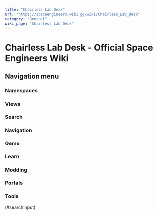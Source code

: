 ```yaml
---
title: "Chairless Lab Desk"
url: "https://spaceengineers.wiki.gg/wiki/Chairless_Lab_Desk"
category: "General"
wiki_page: "Chairless Lab Desk"
---
```


# Chairless Lab Desk - Official Space Engineers Wiki

## Navigation menu

### Namespaces

### Views

### Search

### Navigation

### Game

### Learn

### Modding

### Portals

### Tools

(#searchInput)